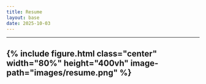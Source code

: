 ```yaml
---
title: Resume
layout: base
date: 2025-10-03
---
```


---
{% include figure.html
  class="center"
  width="80%"
  height="400vh"
  image-path="images/resume.png"
%}
---